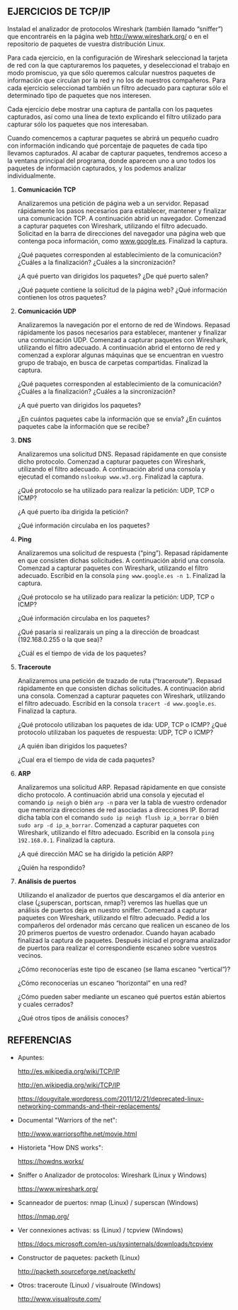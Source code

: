 EJERCICIOS DE TCP/IP
--------------------

Instalad el analizador de protocolos Wireshark (también llamado “sniffer”) que encontraréis en la página web <http://www.wireshark.org/> o en el repositorio de paquetes de vuestra distribución Linux.

Para cada ejercicio, en la configuración de Wireshark seleccionad la tarjeta de red con la que capturaremos los paquetes, y deseleccionad el trabajo en modo promiscuo, ya que sólo queremos calcular nuestros paquetes de información que circulan por la red y no los de nuestros compañeros. Para cada ejercicio seleccionad también un filtro adecuado para capturar sólo el determinado tipo de paquetes que nos interesen.

Cada ejercicio debe mostrar una captura de pantalla con los paquetes capturados, así como una línea de texto explicando el filtro utilizado para capturar sólo los paquetes que nos interesaban.

Cuando comencemos a capturar paquetes se abrirá un pequeño cuadro con información  indicando qué porcentaje de paquetes de cada tipo llevamos capturados. Al acabar de capturar paquetes, tendremos acceso a la ventana principal del programa, donde aparecen uno a uno todos los paquetes de información capturados, y los podemos analizar individualmente.



 01. **Comunicación TCP**

     Analizaremos una petición de página web a un servidor. Repasad rápidamente los pasos necesarios para establecer, mantener y finalizar una comunicación TCP. A continuación abrid un navegador. Comenzad a capturar paquetes con Wireshark, utilizando el filtro adecuado. Solicitad en la barra de direcciones del navegador una página web que contenga poca información, como www.google.es. Finalizad la captura.

     ¿Qué paquetes corresponden al establecimiento de la comunicación? ¿Cuáles a la finalización? ¿Cuáles a la sincronización?

     ¿A qué puerto van dirigidos los paquetes? ¿De qué puerto salen?

     ¿Qué paquete contiene la solicitud de la página web? ¿Qué información contienen los otros paquetes?



 02. **Comunicación UDP**

     Analizaremos la navegación por el entorno de red de Windows. Repasad rápidamente los pasos necesarios para establecer, mantener y finalizar una comunicación UDP. Comenzad a capturar paquetes con Wireshark, utilizando el filtro adecuado.  A continuación abrid el entorno de red y comenzad a explorar algunas máquinas que se encuentran en vuestro grupo de trabajo, en busca de carpetas compartidas. Finalizad la captura.

     ¿Qué paquetes corresponden al establecimiento de la comunicación? ¿Cuáles a la finalización? ¿Cuáles a la sincronización?

     ¿A qué puerto van dirigidos los paquetes?

     ¿En cuántos paquetes cabe la información que se envía? ¿En cuántos paquetes cabe la información que se recibe?



 03. **DNS**

     Analizaremos una solicitud DNS. Repasad rápidamente en que consiste dicho protocolo. Comenzad a capturar paquetes con Wireshark, utilizando el filtro adecuado. A continuación abrid una consola y ejecutad el comando `nslookup www.w3.org`. Finalizad la captura.

     ¿Qué protocolo se ha utilizado para realizar la petición: UDP, TCP o ICMP?

     ¿A qué puerto iba dirigida la petición?

     ¿Qué información circulaba en los paquetes?



 04. **Ping**

     Analizaremos una solicitud de respuesta (“ping”). Repasad rápidamente en que consisten dichas solicitudes. A continuación abrid una consola. Comenzad a capturar paquetes con Wireshark, utilizando el filtro adecuado. Escribid en la consola `ping www.google.es -n 1`. Finalizad la captura.

     ¿Qué protocolo se ha utilizado para realizar la petición: UDP, TCP o ICMP?

     ¿Qué información circulaba en los paquetes?

     ¿Qué pasaría si realizarais un ping a la dirección de broadcast (192.168.0.255 o la que sea)?

     ¿Cuál es el tiempo de vida de los paquetes?



 05. **Traceroute**

     Analizaremos una petición de trazado de ruta (“traceroute”). Repasad rápidamente en que consisten dichas solicitudes. A continuación abrid una consola. Comenzad a capturar paquetes con Wireshark, utilizando el filtro adecuado. Escribid en la consola `tracert -d www.google.es`. Finalizad la captura.

     ¿Qué protocolo utilizaban los paquetes de ida: UDP, TCP o ICMP? ¿Qué protocolo utilizaban los paquetes de respuesta: UDP, TCP o ICMP?

     ¿A quién iban dirigidos los paquetes?

     ¿Cual era el tiempo de vida de cada paquetes?



 06. **ARP**

     Analizaremos una solicitud ARP. Repasad rápidamente en que consiste dicho protocolo. A continuación abrid una consola y ejecutad el comando `ip neigh` o bién `arp -n` para ver la tabla de vuestro ordenador que memoriza direcciones de red asociadas a direcciones IP. Borrad dicha tabla con el comando `sudo ip neigh flush ip_a_borrar` o bién `sudo arp -d ip_a_borrar`. Comenzad a capturar paquetes con Wireshark, utilizando el filtro adecuado. Escribid en la consola `ping 192.168.0.1`. Finalizad la captura.

     ¿A qué dirección MAC se ha dirigido la petición ARP?

     ¿Quién ha respondido?



 07. **Análisis de puertos**

     Utilizando el analizador de puertos que descargamos el día anterior en clase (¿superscan, portscan, nmap?) veremos las huellas que un análisis de puertos deja en nuestro sniffer. Comenzad a capturar paquetes con Wireshark, utilizando el filtro adecuado. Pedid a los compañeros del ordenador más cercano que realicen un escaneo de los 20 primeros puertos de vuestro ordenador. Cuando hayan acabado finalizad la captura de paquetes. Después iniciad el programa analizador de puertos para realizar el correspondiente escaneo sobre vuestros vecinos.

     ¿Cómo reconocerías este tipo de escaneo (se llama escaneo “vertical”)?

     ¿Cómo reconocerías un escaneo “horizontal” en una red?

     ¿Cómo pueden saber mediante un escaneo qué puertos están abiertos y cuales cerrados? 

     ¿Qué otros tipos de análisis conoces?





REFERENCIAS
-----------

  - Apuntes:

    <http://es.wikipedia.org/wiki/TCP/IP>

    <http://en.wikipedia.org/wiki/TCP/IP>

    <https://dougvitale.wordpress.com/2011/12/21/deprecated-linux-networking-commands-and-their-replacements/>

  - Documental "Warriors of the net":

    <http://www.warriorsofthe.net/movie.html>

  - Historieta "How DNS works":

    <https://howdns.works/>

  - Sniffer o Analizador de protocolos: Wireshark (Linux y Windows)

    <https://www.wireshark.org/>

  - Scanneador de puertos: nmap (Linux) / superscan (Windows)

    <https://nmap.org/>

  - Ver connexiones activas: ss (Linux) / tcpview (Windows)

    <https://docs.microsoft.com/en-us/sysinternals/downloads/tcpview>

  - Constructor de paquetes: packeth (Linux)

    <http://packeth.sourceforge.net/packeth/>

  - Otros: traceroute (Linux) / visualroute (Windows)

    <http://www.visualroute.com/>
